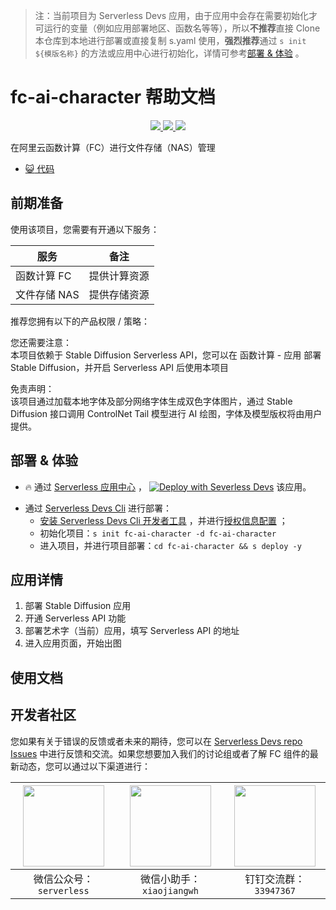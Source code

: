 
> 注：当前项目为 Serverless Devs 应用，由于应用中会存在需要初始化才可运行的变量（例如应用部署地区、函数名等等），所以**不推荐**直接 Clone 本仓库到本地进行部署或直接复制 s.yaml 使用，**强烈推荐**通过 `s init ${模版名称}` 的方法或应用中心进行初始化，详情可参考[部署 & 体验](#部署--体验) 。

# fc-ai-character 帮助文档
<p align="center" class="flex justify-center">
    <a href="https://www.serverless-devs.com" class="ml-1">
    <img src="http://editor.devsapp.cn/icon?package=fc-ai-character&type=packageType">
  </a>
  <a href="http://www.devsapp.cn/details.html?name=fc-ai-character" class="ml-1">
    <img src="http://editor.devsapp.cn/icon?package=fc-ai-character&type=packageVersion">
  </a>
  <a href="http://www.devsapp.cn/details.html?name=fc-ai-character" class="ml-1">
    <img src="http://editor.devsapp.cn/icon?package=fc-ai-character&type=packageDownload">
  </a>
</p>

<description>

在阿里云函数计算（FC）进行文件存储（NAS）管理

</description>

<codeUrl>

- [:smiley_cat: 代码](https://github.com/devsapp/fc-ai-character)

</codeUrl>
<preview>



</preview>


## 前期准备

使用该项目，您需要有开通以下服务：

<service>



| 服务 |  备注  |
| --- |  --- |
| 函数计算 FC |  提供计算资源 |
| 文件存储 NAS |  提供存储资源 |

</service>

推荐您拥有以下的产品权限 / 策略：
<auth>
</auth>

<remark>

您还需要注意：   
本项目依赖于 Stable Diffusion Serverless API，您可以在 函数计算 - 应用 部署 Stable Diffusion，并开启 Serverless API 后使用本项目

</remark>

<disclaimers>

免责声明：   
该项目通过加载本地字体及部分网络字体生成双色字体图片，通过 Stable Diffusion 接口调用 ControlNet Tail 模型进行 AI 绘图，字体及模型版权将由用户提供。

</disclaimers>

## 部署 & 体验

<appcenter>
   
- :fire: 通过 [Serverless 应用中心](https://fcnext.console.aliyun.com/applications/create?template=fc-ai-character) ，
  [![Deploy with Severless Devs](https://img.alicdn.com/imgextra/i1/O1CN01w5RFbX1v45s8TIXPz_!!6000000006118-55-tps-95-28.svg)](https://fcnext.console.aliyun.com/applications/create?template=fc-ai-character) 该应用。
   
</appcenter>
<deploy>
    
- 通过 [Serverless Devs Cli](https://www.serverless-devs.com/serverless-devs/install) 进行部署：
  - [安装 Serverless Devs Cli 开发者工具](https://www.serverless-devs.com/serverless-devs/install) ，并进行[授权信息配置](https://docs.serverless-devs.com/fc/config) ；
  - 初始化项目：`s init fc-ai-character -d fc-ai-character`
  - 进入项目，并进行项目部署：`cd fc-ai-character && s deploy -y`
   
</deploy>

## 应用详情

<appdetail id="flushContent">

1. 部署 Stable Diffusion 应用
2. 开通 Serverless API 功能
3. 部署艺术字（当前）应用，填写 Serverless API 的地址
4. 进入应用页面，开始出图

</appdetail>

## 使用文档

<usedetail id="flushContent">
</usedetail>


<devgroup>


## 开发者社区

您如果有关于错误的反馈或者未来的期待，您可以在 [Serverless Devs repo Issues](https://github.com/serverless-devs/serverless-devs/issues) 中进行反馈和交流。如果您想要加入我们的讨论组或者了解 FC 组件的最新动态，您可以通过以下渠道进行：

<p align="center">  

| <img src="https://serverless-article-picture.oss-cn-hangzhou.aliyuncs.com/1635407298906_20211028074819117230.png" width="130px" > | <img src="https://serverless-article-picture.oss-cn-hangzhou.aliyuncs.com/1635407044136_20211028074404326599.png" width="130px" > | <img src="https://serverless-article-picture.oss-cn-hangzhou.aliyuncs.com/1635407252200_20211028074732517533.png" width="130px" > |
| --------------------------------------------------------------------------------------------------------------------------------- | --------------------------------------------------------------------------------------------------------------------------------- | --------------------------------------------------------------------------------------------------------------------------------- |
| <center>微信公众号：`serverless`</center>                                                                                         | <center>微信小助手：`xiaojiangwh`</center>                                                                                        | <center>钉钉交流群：`33947367`</center>                                                                                           |
</p>
</devgroup>
